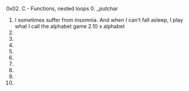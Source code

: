 0x02. C - Functions, nested loops
0. _putchar
1. I sometimes suffer from insomnia. And when I can't fall asleep, I play what I call the alphabet game
2.10 x alphabet
3.
4.
5.
6.
7.
8.
9.
10.
11.
